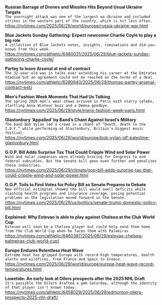 **Russian Barrage of Drones and Missiles Hits Beyond Usual Ukraine Targets**\
`The overnight attack was one of the largest on Ukraine and included strikes in the western part of the country, which is hit less often.`\
https://nytimes.com/2025/06/29/world/europe/russia-ukraine-war.html

**Blue Jackets Sunday Gathering: Expect newcomer Charlie Coyle to play a big role**\
`A collection of Blue Jackets notes, insights, ruminations and did-you-knows from this week.`\
https://nytimes.com/athletic/6460031/2025/06/29/blue-jackets-sunday-gathering-charlie-coyle/

**Partey to leave Arsenal at end of contract**\
`The 32-year-old was in talks over extending his career at the Emirates Stadium but an agreement could not be reached on the terms of a deal.`\
https://nytimes.com/athletic/6280640/2025/06/29/thomas-partey-arsenal-contract-exit/

**Men’s Fashion Week Moments That Had Us Talking**\
`The spring 2026 men’s wear shows arrived in Paris with starry celebs, startling Anna Wintour buzz and a Demna goodbye.`\
https://nytimes.com/2025/06/29/style/mens-fashion-week-paris.html

**Glastonbury ‘Appalled’ by Band’s Chant Against Israel’s Military**\
`The band Bob Vylan led a crowd in a chant of “Death, death to the I.D.F.” while performing at Glastonbury, Britain’s biggest music festival.`\
https://nytimes.com/2025/06/29/world/europe/bob-vylan-idf-palestine-glastonbury.html

**G.O.P. Bill Adds Surprise Tax That Could Cripple Wind and Solar Power**\
`Wind and solar companies were already bracing for Congress to end federal subsidies. But the Senate bill goes even further and penalizes those industries.`\
https://nytimes.com/2025/06/29/climate/gop-bill-adds-surprise-tax-that-could-cripple-wind-and-solar-power.html

**G.O.P. Toils to Find Votes for Policy Bill as Senate Prepares to Debate**\
`New official estimates showed the bill would swell deficits while slashing health programs and insurance coverage, posing potential problems as the legislation moved forward in the Senate.`\
https://nytimes.com/2025/06/29/us/politics/senate-trump-domestic-policy-bill.html

**Explained: Why Estevao is able to play against Chelsea at the Club World Cup**\
`Estevao will soon be a Chelsea player but could help send them home from the Club World Cup when he faces them with Palmeiras`\
https://nytimes.com/athletic/6460397/2025/06/29/estevao-chelsea-palmeiras-club-world-cup/

**Europe Endures Relentless Heat Wave**\
`Extreme heat has gripped Europe with record-high temperatures, health alerts and wildfires, from France and Spain to Greece.`\
https://nytimes.com/2025/06/29/world/europe/europe-heat-wave-record-temperatures.html

**Lowetide: An early look at Oilers prospects after the 2025 NHL Draft**\
`It's possible the Oilers drafted a gem Saturday, although the identity of that player isn't known today.`\
https://nytimes.com/athletic/6458029/2025/06/29/edmonton-oilers-prospects-2025-nhl-draft/

